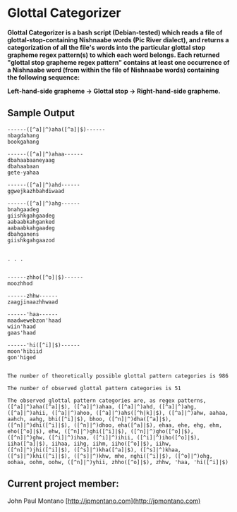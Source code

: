 # Glottal Categorizer

**Glottal Categorizer is a bash script (Debian-tested) which reads a file of glottal-stop-containing Nishnaabe words (Pic River dialect), and returns a categorization of all the file's words into the particular glottal stop grapheme regex pattern(s) to which each word belongs. Each returned "glottal stop grapheme regex pattern" contains at least one occurrence of a Nishnaabe word (from within the file of Nishnaabe words) containing the following sequence:**

**Left-hand-side grapheme -> Glottal stop -> Right-hand-side grapheme.**

## Sample Output

```
------([^a]|^)aha([^a]|$)------
nbagdahang
bookgahang

------([^a]|^)ahaa------
dbahaabaaneyaag
dbahaabaan
gete-yahaa

------([^a]|^)ahd------
ggwejkazhbahdiwaad

------([^a]|^)ahg------
bnahgaadeg
giishkgahgaadeg
aabaabkahganked
aabaabkahgaadeg
dbahganens
giishkgahgaazod


. . .


------zhho([^o]|$)------
moozhhod

------zhhw------
zaagjinaazhhwaad

------'haa------
maadwewebzon'haad
wiin'haad
gaas'haad

------'hi([^i]|$)------
moon'hibiid
gon'higed


The number of theoretically possible glottal pattern categories is 986

The number of observed glottal pattern categories is 51

The observed glottal pattern categories are, as regex patterns, ([^a]|^)aha([^a]|$), ([^a]|^)ahaa, ([^a]|^)ahd, ([^a]|^)ahg, ([^a]|^)ahii, ([^a]|^)ahoo, ([^a]|^)ahs([^h|k]|$), ([^a]|^)ahw, aahaa, aahch, aahg, bhi([^i]|$), bhoo, ([^n]|^)dha([^a]|$), ([^n]|^)dhi([^i]|$), ([^n]|^)dhoo, eha([^a]|$), ehaa, ehe, ehg, ehm, eho([^o]|$), ehw, ([^n]|^)ghi([^i]|$), ([^n]|^)gho([^o]|$), ([^n]|^)ghw, ([^i]|^)ihaa, ([^i]|^)ihii, ([^i]|^)iho([^o]|$), iiha([^a]|$), iihaa, iihg, iihm, iiho([^o]|$), iihw, ([^n]|^)jhi([^i]|$), ([^s]|^)kha([^a]|$), ([^s]|^)khaa, ([^s]|^)khi([^i]|$), ([^s]|^)khw, mhe, nghi([^i]|$), ([^o]|^)ohg, oohaa, oohm, oohw, ([^n]|^)yhii, zhho([^o]|$), zhhw, 'haa, 'hi([^i]|$)
```



## Current project member:

John Paul Montano
[http://jpmontano.com](http://jpmontano.com)
